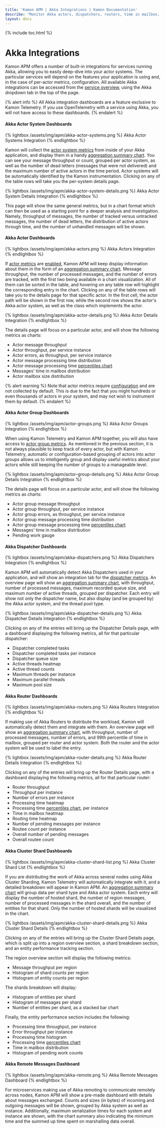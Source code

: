 ```yaml
---
title: 'Kamon APM | Akka Integrations | Kamon Documentation'
describe: "Monitor Akka actors, dispatchers, routers, time in mailbox, and more with pre-made dashboard starting for free with Kamon APM"
layout: docs
---
```


{% include toc.html %}

Akka Integrations
=================


Kamon APM offers a number of built-in integrations for services running Akka, allowing you to easily deep-dive into your actor systems. The particular services will depend on the features your application is using and, in the case of per-actor metrics, configuration. All available Akka integrations can be accessed from the [service overview], using the Akka dropdown tab in the top of the page.

{% alert info %}
All Akka integration dashboards are a feature exclusive to Kamon Telemetry. If you use OpenTelemetry with a service using Akka, you will not have access to these dashboards.
{% endalert %}

#### Akka Actor System Dashboards

{% lightbox /assets/img/apm/akka-actor-systems.png %}
Akka Actor Systems Integration
{% endlightbox %}

Kamon will collect the [actor system metrics] from inside of your Akka application, and display them in a handy [aggregation summary chart]. You can see your message throughput or count, grouped per actor system, as well as the number of dead letters (messages that were not delivered) and the maximum number of active actors in the time period. Actor systems will be automatically identified by the Kamon instrumentation. Clicking on any of the table rows will take you the per-system details page.

{% lightbox /assets/img/apm/akka-actor-system-details.png %}
Akka Actor System Details Integration
{% endlightbox %}

This page will show the same general metrics, but in a chart format which can then be used as a starting point for a deeper analysis and investigation. Namely, throughput of messages, the number of tracked versus untracked messages, the number of dead letters, the distribution of active actors through time, and the number of unhandled messages will be shown.

#### Akka Actor Dashboards

{% lightbox /assets/img/apm/akka-actors.png %}
Akka Actors Integration
{% endlightbox %}

If [actor metrics] are [enabled][enable_actor_metrics], Kamon APM will keep display information about them in the form of an [aggregation summary chart]. Message throughput, the number of processed messages, and the number of errors are tracked, with the first two being available in a chart visualization. All of them can be sorted in the table, and hovering on any table row will highlight the corresponding entry in the chart. Clicking on any of the table rows will take you to the details page for that specific actor. In the first cell, the actor path will be shown in the first row, while the second row shows the actor's Akka actor system, as well as the class which implements the actor.

{% lightbox /assets/img/apm/akka-actor-details.png %}
Akka Actor Details Integration
{% endlightbox %}

The details page will focus on a particular actor, and will show the following metrics as charts:

* Actor message throughput
* Actor throughput, per service instance
* Actor errors, as throughput, per service instance
* Actor message processing time distribution
* Actor message processing time [percentiles chart]
* Messages' time in mailbox distribution
* Actor mailbox size distribution

{% alert warning %}
Note that actor metrics require [configuration][enable_actor_metrics] and are not collected by default. This is due to the fact that you might hundreds or even thousands of actors in your system, and may not wish to instrument them by default.
{% endalert %}

#### Akka Actor Group Dashboards

{% lightbox /assets/img/apm/actor-groups.png %}
Akka Actor Groups Integration
{% endlightbox %}

When using Kamon Telemetry and Kamon APM together, you will also have access to [actor group metrics]. As mentioned in the previous section, it is not always plausible to keep track of every actor, but with Kamon Telemetry, automatic or configuration-based grouping of actors into actor groups allows us to intelligently group and display useful metrics about your actors while still keeping the number of groups to a manageable level.

{% lightbox /assets/img/apm/actor-group-details.png %}
Akka Actor Group Details Integration
{% endlightbox %}

The details page will focus on a particular actor, and will show the following metrics as charts:

* Actor group message throughput
* Actor group throughput, per service instance
* Actor group errors, as throughput, per service instance
* Actor group message processing time distribution
* Actor group message processing time [percentiles chart]
* Messages' time in mailbox distribution
* Pending work gauge

#### Akka Dispatcher Dashboards

{% lightbox /assets/img/apm/akka-dispatchers.png %}
Akka Dispatchers Integration
{% endlightbox %}

Kamon APM will automatically detect Akka Dispatchers used in your application, and will show an integration tab for the [dispatcher metrics]. An overview page will show an [aggregation summary chart], with throughput, number of processed messages, maximum recorded queue size, and maximum number of active threads, grouped per dispatcher. Each entry will show not only the dispatcher name, but also display (and be grouped by) the Akka actor system, and the thread pool type.

{% lightbox /assets/img/apm/akka-dispatcher-details.png %}
Akka Dispatcher Details Integration
{% endlightbox %}

Clicking on any of the entries will bring up the Dispatcher Details page, with a dashboard displaying the following metrics, all for that particular dispatcher:

* Dispatcher completed tasks
* Dispatcher completed tasks per instance
* Dispatcher queue size
* Active threads heatmap
* Active thread counts
* Maximum threads per instance
* Maximum parallel threads
* Maximum pool size

#### Akka Router Dashboards

{% lightbox /assets/img/apm/akka-routers.png %}
Akka Routers Integration
{% endlightbox %}

If making use of Akka Routers to distribute the workload, Kamon will automatically detect them and integrate with them. An overview page will show an [aggregation summary chart], with throughput, number of processed messages, number of errors, and 99th percentile of time in mailbox, grouped per router and actor system. Both the router and the actor system will be used to label the entry.

{% lightbox /assets/img/apm/akka-router-details.png %}
Akka Router Details Integration
{% endlightbox %}

Clicking on any of the entries will bring up the Router Details page, with a dashboard displaying the following metrics, all for that particular router:

* Router throughput
* Throughput per instance
* Number of errors per instance
* Processing time heatmap
* Processing time [percentiles chart], per instance
* Time in mailbox heatmap
* Routing time heatmap
* Number of pending messages per instance
* Routee count per instance
* Overall number of pending messages
* Overall routee count

#### Akka Cluster Shard Dashboards

{% lightbox /assets/img/apm/akka-cluster-shard-list.png %}
Akka Cluster Shard List
{% endlightbox %}

If you are distributing the work of Akka across several nodes using Akka Cluster Sharding, Kamon Telemetry will automatically integrate with it, and a detailed breakdown will appear in Kamon APM. An [aggregation summary chart] will group data per shard type and Akka actor system. Each entry will display the number of hosted shard, the number of region messages, number of processed messages in the shard overall, and the number of entities for that shard. Only the number of hosted shards will be visualized in the chart.

{% lightbox /assets/img/apm/akka-cluster-shard-details.png %}
Akka Cluster Shard Details
{% endlightbox %}

Clicking on any of the entries will bring up the Cluster Shard Details page, which is split up into a region overview section, a shard breakdown section, and an entity performance tracking section.

The region overview section will display the following metrics:

* Message throughput per region
* Histogram of shard counts per region
* Histogram of entity counts per region

The shards breakdown will display:

* Histogram of entities per shard
* Histogram of messages per shard
* Number of entities per shard, as a stacked bar chart

Finally, the entity performance section includes the following:

* Processing time throughput, per instance
* Error throughput per instance
* Processing time histogram
* Processing time [percentiles chart]
* Time in mailbox distribution
* Histogram of pending work counts

#### Akka Remote Messages Dashboard

{% lightbox /assets/img/apm/akka-remote.png %}
Akka Remote Messages Dashboard
{% endlightbox %}

For microservices making use of Akka remoting to communicate remotely across nodes, Kamon APM will show a pre-made dashboard with details about messages exchanged. Counts and sizes (in bytes) of incoming and outgoing messages will be shown, grouped by Akka system as well as instance. Additionally, maximum serialization times for each system and instance are shown, with the chart summary also indicating the minimum time and the summed up time spent on marshalling data overall.

[service overview]: ../service-details/
[aggregation summary chart]: ../../general/aggregation-summary-chart/
[percentiles chart]: ../../general/charts/#percentile-charts
[actor system metrics]: ../../../instrumentation/akka/metrics/#actor-system-metrics
[actor metrics]: ../../../instrumentation/akka/metrics/#actor-metrics
[enable_actor_metrics]: ../../../instrumentation/akka/metrics/#filtered-metrics
[actor group metrics]: ../../../instrumentation/akka/metrics/#actor-group-metrics
[dispatcher metrics]: ../../../instrumentation/akka/metrics/#dispatcher-metrics
